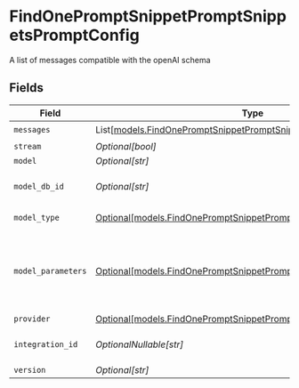 # FindOnePromptSnippetPromptSnippetsPromptConfig

A list of messages compatible with the openAI schema


## Fields

| Field                                                                                                                                | Type                                                                                                                                 | Required                                                                                                                             | Description                                                                                                                          |
| ------------------------------------------------------------------------------------------------------------------------------------ | ------------------------------------------------------------------------------------------------------------------------------------ | ------------------------------------------------------------------------------------------------------------------------------------ | ------------------------------------------------------------------------------------------------------------------------------------ |
| `messages`                                                                                                                           | List[[models.FindOnePromptSnippetPromptSnippetsMessages](../models/findonepromptsnippetpromptsnippetsmessages.md)]                   | :heavy_check_mark:                                                                                                                   | N/A                                                                                                                                  |
| `stream`                                                                                                                             | *Optional[bool]*                                                                                                                     | :heavy_minus_sign:                                                                                                                   | N/A                                                                                                                                  |
| `model`                                                                                                                              | *Optional[str]*                                                                                                                      | :heavy_minus_sign:                                                                                                                   | N/A                                                                                                                                  |
| `model_db_id`                                                                                                                        | *Optional[str]*                                                                                                                      | :heavy_minus_sign:                                                                                                                   | The id of the resource                                                                                                               |
| `model_type`                                                                                                                         | [Optional[models.FindOnePromptSnippetPromptSnippetsModelType]](../models/findonepromptsnippetpromptsnippetsmodeltype.md)             | :heavy_minus_sign:                                                                                                                   | The type of the model                                                                                                                |
| `model_parameters`                                                                                                                   | [Optional[models.FindOnePromptSnippetPromptSnippetsModelParameters]](../models/findonepromptsnippetpromptsnippetsmodelparameters.md) | :heavy_minus_sign:                                                                                                                   | Model Parameters: Not all parameters apply to every model                                                                            |
| `provider`                                                                                                                           | [Optional[models.FindOnePromptSnippetPromptSnippetsProvider]](../models/findonepromptsnippetpromptsnippetsprovider.md)               | :heavy_minus_sign:                                                                                                                   | N/A                                                                                                                                  |
| `integration_id`                                                                                                                     | *OptionalNullable[str]*                                                                                                              | :heavy_minus_sign:                                                                                                                   | The id of the resource                                                                                                               |
| `version`                                                                                                                            | *Optional[str]*                                                                                                                      | :heavy_minus_sign:                                                                                                                   | N/A                                                                                                                                  |